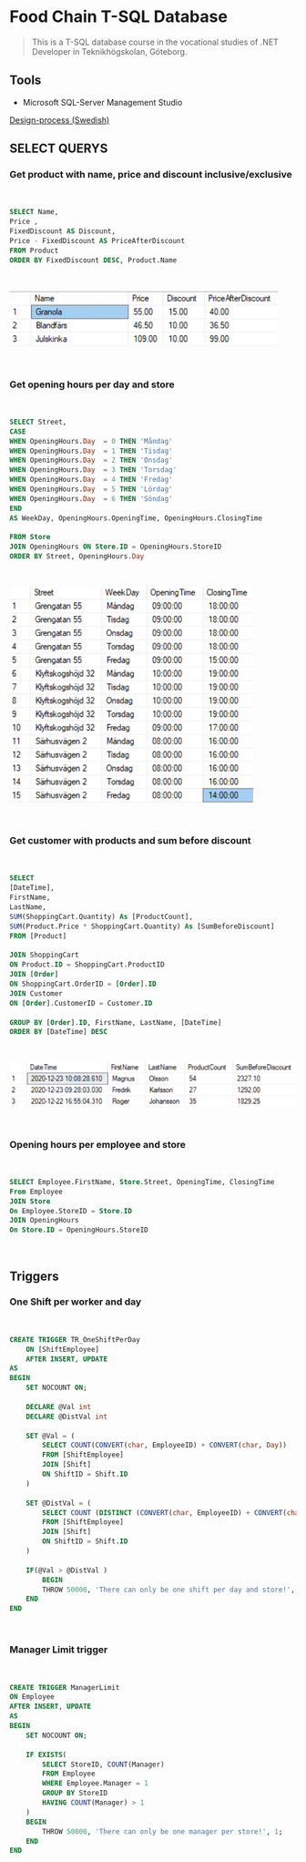 # Food Chain T-SQL Database

>This is a T-SQL database course in the vocational studies of .NET Developer in Teknikhögskolan, Göteborg.

## Tools

- Microsoft SQL-Server Management Studio

[Design-process (Swedish)](DesignProcess_SWE.md)

## SELECT QUERYS

### Get product with name, price and discount inclusive/exclusive

<br>

```SQL
SELECT Name,
Price ,
FixedDiscount AS Discount,
Price - FixedDiscount AS PriceAfterDiscount
FROM Product
ORDER BY FixedDiscount DESC, Product.Name
```

<br>

![result1](2022-01-02-13-55-34.png)

<br>

### Get opening hours per day and store

<br>

```SQL
SELECT Street, 
CASE 
WHEN OpeningHours.Day  = 0 THEN 'Måndag' 
WHEN OpeningHours.Day  = 1 THEN 'Tisdag' 
WHEN OpeningHours.Day  = 2 THEN 'Onsdag' 
WHEN OpeningHours.Day  = 3 THEN 'Torsdag' 
WHEN OpeningHours.Day  = 4 THEN 'Fredag' 
WHEN OpeningHours.Day  = 5 THEN 'Lördag' 
WHEN OpeningHours.Day  = 6 THEN 'Söndag' 
END
AS WeekDay, OpeningHours.OpeningTime, OpeningHours.ClosingTime

FROM Store
JOIN OpeningHours ON Store.ID = OpeningHours.StoreID
ORDER BY Street, OpeningHours.Day
```
<br>

![result2](2022-01-02-13-56-30.png)

<br>

### Get customer with products and sum before discount

<br>

```SQL
SELECT
[DateTime],
FirstName,
LastName,
SUM(ShoppingCart.Quantity) As [ProductCount],
SUM(Product.Price * ShoppingCart.Quantity) As [SumBeforeDiscount]
FROM [Product]

JOIN ShoppingCart
ON Product.ID = ShoppingCart.ProductID
JOIN [Order]
ON ShoppingCart.OrderID = [Order].ID
JOIN Customer
ON [Order].CustomerID = Customer.ID

GROUP BY [Order].ID, FirstName, LastName, [DateTime]
ORDER BY [DateTime] DESC
```

<br>

![result3](2022-01-02-13-57-11.png)

<br>

### Opening hours per employee and store

<br>

```SQL
SELECT Employee.FirstName, Store.Street, OpeningTime, ClosingTime
From Employee
JOIN Store
On Employee.StoreID = Store.ID
JOIN OpeningHours
On Store.ID = OpeningHours.StoreID
```
<br>

## Triggers

### One Shift per worker and day

<br>

```SQL
CREATE TRIGGER TR_OneShiftPerDay
    ON [ShiftEmployee]
    AFTER INSERT, UPDATE
AS
BEGIN
    SET NOCOUNT ON;

    DECLARE @Val int
    DECLARE @DistVal int

    SET @Val = (
        SELECT COUNT(CONVERT(char, EmployeeID) + CONVERT(char, Day)) 
        FROM [ShiftEmployee]
        JOIN [Shift]
        ON ShiftID = Shift.ID
    )

    SET @DistVal = (
        SELECT COUNT (DISTINCT (CONVERT(char, EmployeeID) + CONVERT(char, Day))) 
        FROM [ShiftEmployee]
        JOIN [Shift]
        ON ShiftID = Shift.ID
    )

    IF(@Val > @DistVal )
        BEGIN
        THROW 50000, 'There can only be one shift per day and store!', 1;
    END
END
```

<br>

### Manager Limit trigger

<br>

```SQL
CREATE TRIGGER ManagerLimit
ON Employee
AFTER INSERT, UPDATE
AS
BEGIN
    SET NOCOUNT ON;

    IF EXISTS(
        SELECT StoreID, COUNT(Manager)
        FROM Employee
        WHERE Employee.Manager = 1
        GROUP BY StoreID
        HAVING COUNT(Manager) > 1
    )
    BEGIN
        THROW 50000, 'There can only be one manager per store!', 1;
    END
END
```

